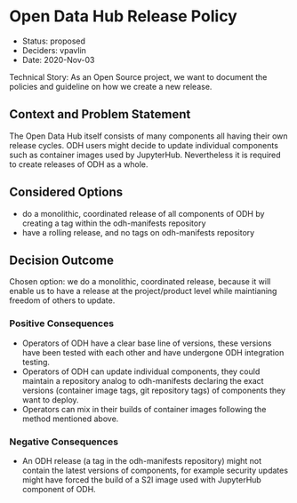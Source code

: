 # Open Data Hub Release Policy 

* Status: proposed
* Deciders: vpavlin 
* Date: 2020-Nov-03 

Technical Story: As an Open Source project, we want to document the policies and guideline on how we create a new
release.

## Context and Problem Statement

The Open Data Hub itself consists of many components all having their own release cycles. ODH users might decide to
update individual components such as container images used by JupyterHub. Nevertheless it is required to create
releases of ODH as a whole.

## Considered Options

* do a monolithic, coordinated release of all components of ODH by creating a tag within the odh-manifests repository
* have a rolling release, and no tags on odh-manifests repository 

## Decision Outcome

Chosen option: we do a monolithic, coordinated release, because it will enable us to have a release at the
project/product level while maintianing freedom of others to update.

### Positive Consequences <!-- optional -->

* Operators of ODH have a clear base line of versions, these versions have been tested with each other and have
  undergone ODH integration testing.
* Operators of ODH can update individual components, they could maintain a repository analog to odh-manifests declaring
  the exact versions (container image tags, git repository tags) of components they want to deploy.
* Operators can mix in their builds of container images following the method mentioned above.

### Negative Consequences <!-- optional -->

* An ODH release (a tag in the odh-manifests repository) might not contain the latest versions of components, for example
  security updates might have forced the build of a S2I image used with JupyterHub component of ODH.

<!-- markdownlint-disable-file MD013 -->
